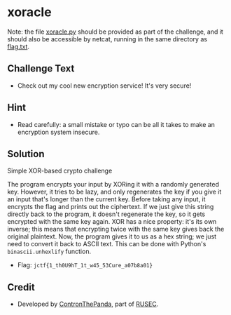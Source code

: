 # xoracle

Note: the file [xoracle.py](challenge/xoracle.py) should be provided as part of the challenge,
and it should also be accessible by netcat, running in the same directory as [flag.txt](challenge/flag.txt).

## Challenge Text
* Check out my cool new encryption service! It's very secure!

## Hint
* Read carefully: a small mistake or typo can be all it takes to make an encryption system insecure.

## Solution

Simple XOR-based crypto challenge

The program encrypts your input by XORing it with a randomly generated key.
However, it tries to be lazy, and only regenerates the key if you give it an input that's longer than the current key.
Before taking any input, it encrypts the flag and prints out the ciphertext.
If we just give this string directly back to the program, it doesn't regenerate the key,
so it gets encrypted with the same key again.
XOR has a nice property: it's its own inverse; this means that encrypting twice with the same key gives back the original plaintext.
Now, the program gives it to us as a hex string; we just need to convert it back to ASCII text.
This can be done with Python's `binascii.unhexlify` function.

* Flag: `jctf{1_th0U9hT_1t_w45_53Cure_a07b8a01}`

## Credit
* Developed by [ContronThePanda](https://github.com/PAndaContron), part of [RUSEC](https://rusec.github.io/).
